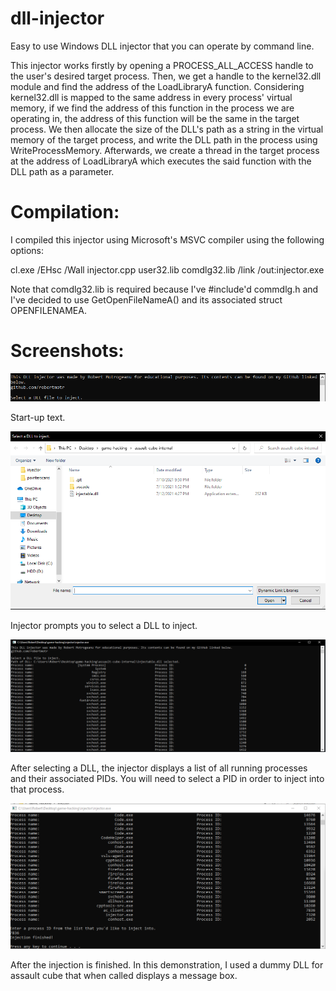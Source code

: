 # dll-injector
 Easy to use Windows DLL injector that you can operate by command line. 
 
 This injector works firstly by opening a PROCESS_ALL_ACCESS handle to the user's desired target process. Then, we get a handle to the kernel32.dll module and find the address of the LoadLibraryA function. Considering kernel32.dll is mapped to the same address in every process' virtual memory, if we find the address of this function in the process we are operating in, the address of this function will be the same in the target process. We then allocate the size of the DLL's path as a string in the virtual memory of the target process, and write the DLL path in the process using WriteProcessMemory. Afterwards, we create a thread in the target process at the address of LoadLibraryA which executes the said function with the DLL path as a parameter.
 
# Compilation:

I compiled this injector using Microsoft's MSVC compiler using the following options:

cl.exe /EHsc /Wall injector.cpp user32.lib comdlg32.lib /link /out:injector.exe

Note that comdlg32.lib is required because I've #include'd commdlg.h and I've decided to use GetOpenFileNameA() and its associated struct OPENFILENAMEA.

# Screenshots:

![Screenshot](https://github.com/robertmotr/injector/blob/main/screenshot1.PNG)

Start-up text.

![Screenshot](https://github.com/robertmotr/injector/blob/main/screenshot2.PNG)

Injector prompts you to select a DLL to inject.

![Screenshot](https://github.com/robertmotr/injector/blob/main/screenshot3.PNG)

After selecting a DLL, the injector displays a list of all running processes and their associated PIDs. You will need to select a PID in order to inject into that process.

![Screenshot](https://github.com/robertmotr/injector/blob/main/screenshot4.PNG)

After the injection is finished. In this demonstration, I used a dummy DLL for assault cube that when called displays a message box.


